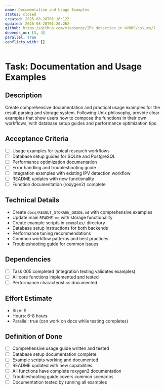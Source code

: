 ```yaml
---
name: Documentation and Usage Examples
status: closed
created: 2025-08-28T01:16:12Z
updated: 2025-08-28T01:20:26Z
github: https://github.com/xiaosongz/IPV_detection_in_NVDRS/issues/7
depends_on: [3, 4]
parallel: true
conflicts_with: []
---
```


# Task: Documentation and Usage Examples

## Description
Create comprehensive documentation and practical usage examples for the result parsing and storage system. Following Unix philosophy, provide clear examples that show users how to compose the functions in their own workflows, with database setup guides and performance optimization tips.

## Acceptance Criteria
- [ ] Usage examples for typical research workflows
- [ ] Database setup guides for SQLite and PostgreSQL
- [ ] Performance optimization documentation
- [ ] Error handling and troubleshooting guide
- [ ] Integration examples with existing IPV detection workflow
- [ ] README updates with new functionality
- [ ] Function documentation (roxygen2) complete

## Technical Details
- Create `docs/RESULT_STORAGE_GUIDE.md` with comprehensive examples
- Update main `README.md` with storage functionality
- Create example scripts in `examples/` directory
- Database setup instructions for both backends
- Performance tuning recommendations
- Common workflow patterns and best practices
- Troubleshooting guide for common issues

## Dependencies
- [ ] Task 005 completed (integration testing validates examples)
- [ ] All core functions implemented and tested
- [ ] Performance characteristics documented

## Effort Estimate
- Size: S
- Hours: 6-8 hours
- Parallel: true (can work on docs while testing completes)

## Definition of Done
- [ ] Comprehensive usage guide written and tested
- [ ] Database setup documentation complete
- [ ] Example scripts working and documented
- [ ] README updated with new capabilities
- [ ] All functions have complete roxygen2 documentation
- [ ] Troubleshooting guide covers common scenarios
- [ ] Documentation tested by running all examples
